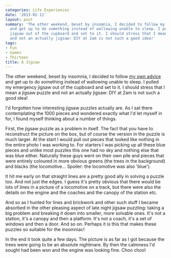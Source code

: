 ```yaml
---
categories: Life Experiences
date: '2013-02-11'
layout: post
summary: 'The other weekend, beset by insomnia, I decided to follow my own advice
  and get up to do something instead of wallowing unable to sleep. I pulled my emergency
  jigsaw out of the cupboard and set to it. I should stress that I mean a jigsaw puzzle
  and not an actually jigsaw: DIY at 2am is not such a good idea!'
tags:
- Fun
- Games
- Thirteen
title: A Jigsaw
---
```


The other weekend, beset by insomnia, I decided to follow [my own advice](five-things-to-try-when-you-cant-sleep) and get up to do something instead of wallowing unable to sleep. I pulled my emergency jigsaw out of the cupboard and set to it. I should stress that I mean a jigsaw puzzle and not an actually jigsaw: DIY at 2am is not such a good idea!

I'd forgotten how interesting jigsaw puzzles actually are. As I sat there contemplating the 1000 pieces and wondered exactly what I'd let myself in for, I found myself thinking about a number of things.

First, the jigsaw puzzle as a problem in itself. The fact that you have to reconstruct the picture on the box, but of course the version in the puzzle is much larger. At the start I would pull out pieces that looked like nothing in the entire photo I was working to. For starters I was picking up all these blue pieces and unlike most puzzles this one had no sky and nothing else that was blue either. Naturally these guys went on their own pile and pieces that were entirely coloured in more obvious greens (the trees in the background) and blacks (the locomotive… Spoiler: the locomotive was also 'blue').

It hit me early on that straight lines are a pretty good ally in solving a puzzle too. And not just the edges. I guess it's pretty obvious that there would be lots of lines in a picture of a locomotive on a track, but there were also the details on the engine and the coaches and the canopy of the station etc.

And so as I hunted for lines and brickwork and other such stuff I became absorbed in the other pleasing aspect of late night jigsaw puzzling: taking a big problem and breaking it down into smaller, more solvable ones. It's not a station, it's a canopy and then a platform. It's not a coach, it's a set of windows and then a door. And so on. Perhaps it is this that makes these puzzles so suitable for the insomniac!

In the end it took quite a few days. The picture is as far as I got because the trees were going to be an absolute nightmare. By then the calmness I'd sought had been won and the engine was looking fine. Choo choo!